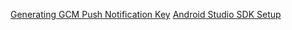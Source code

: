 [Generating GCM Push Notification Key](generating_gcm_push_notification_key.md)
[Android Studio SDK Setup](Android_Studio_SDK_Setup.md)
